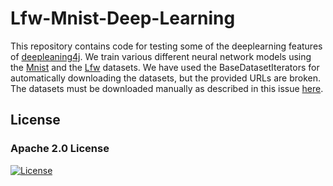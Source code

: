 # Lfw-Mnist-Deep-Learning

This repository contains code for testing some of the deeplearning features of [deepleaning4j](https://deeplearning4j.org/).
 We train various different neural network models using the [Mnist](http://yann.lecun.com/exdb/mnist/) and the [Lfw](http://vis-www.cs.umass.edu/lfw/)
 datasets. We have used the BaseDatasetIterators for automatically downloading the datasets, but the provided URLs are broken. The datasets must be downloaded manually as described in this issue [here](https://github.com/SkymindIO/SKIL-CE/issues/34).
## License
### Apache 2.0 License
[![License](https://img.shields.io/badge/License-Apache%202.0-yellowgreen.svg)](https://opensource.org/licenses/Apache-2.0)  